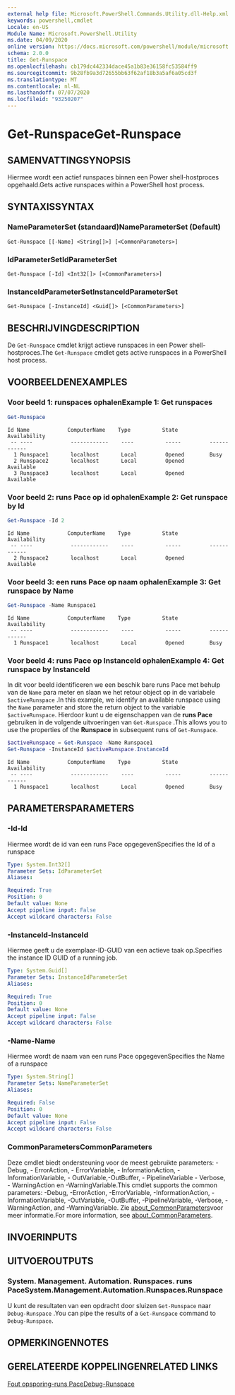 ```yaml
---
external help file: Microsoft.PowerShell.Commands.Utility.dll-Help.xml
keywords: powershell,cmdlet
Locale: en-US
Module Name: Microsoft.PowerShell.Utility
ms.date: 04/09/2020
online version: https://docs.microsoft.com/powershell/module/microsoft.powershell.utility/get-runspace?view=powershell-7.1&WT.mc_id=ps-gethelp
schema: 2.0.0
title: Get-Runspace
ms.openlocfilehash: cb179dc442334dace45a1b83e36158fc53584ff9
ms.sourcegitcommit: 9b28fb9a3d72655bb63f62af18b3a5af6a05cd3f
ms.translationtype: MT
ms.contentlocale: nl-NL
ms.lasthandoff: 07/07/2020
ms.locfileid: "93250207"
---
```

# <span data-ttu-id="5c704-103">Get-Runspace</span><span class="sxs-lookup"><span data-stu-id="5c704-103">Get-Runspace</span></span>

## <span data-ttu-id="5c704-104">SAMENVATTING</span><span class="sxs-lookup"><span data-stu-id="5c704-104">SYNOPSIS</span></span>
<span data-ttu-id="5c704-105">Hiermee wordt een actief runspaces binnen een Power shell-hostproces opgehaald.</span><span class="sxs-lookup"><span data-stu-id="5c704-105">Gets active runspaces within a PowerShell host process.</span></span>

## <span data-ttu-id="5c704-106">SYNTAXIS</span><span class="sxs-lookup"><span data-stu-id="5c704-106">SYNTAX</span></span>

### <span data-ttu-id="5c704-107">NameParameterSet (standaard)</span><span class="sxs-lookup"><span data-stu-id="5c704-107">NameParameterSet (Default)</span></span>

```
Get-Runspace [[-Name] <String[]>] [<CommonParameters>]
```

### <span data-ttu-id="5c704-108">IdParameterSet</span><span class="sxs-lookup"><span data-stu-id="5c704-108">IdParameterSet</span></span>

```
Get-Runspace [-Id] <Int32[]> [<CommonParameters>]
```

### <span data-ttu-id="5c704-109">InstanceIdParameterSet</span><span class="sxs-lookup"><span data-stu-id="5c704-109">InstanceIdParameterSet</span></span>

```
Get-Runspace [-InstanceId] <Guid[]> [<CommonParameters>]
```

## <span data-ttu-id="5c704-110">BESCHRIJVING</span><span class="sxs-lookup"><span data-stu-id="5c704-110">DESCRIPTION</span></span>

<span data-ttu-id="5c704-111">De `Get-Runspace` cmdlet krijgt actieve runspaces in een Power shell-hostproces.</span><span class="sxs-lookup"><span data-stu-id="5c704-111">The `Get-Runspace` cmdlet gets active runspaces in a PowerShell host process.</span></span>

## <span data-ttu-id="5c704-112">VOORBEELDEN</span><span class="sxs-lookup"><span data-stu-id="5c704-112">EXAMPLES</span></span>

### <span data-ttu-id="5c704-113">Voor beeld 1: runspaces ophalen</span><span class="sxs-lookup"><span data-stu-id="5c704-113">Example 1: Get runspaces</span></span>

```powershell
Get-Runspace
```

```Output
Id Name            ComputerName    Type          State         Availability
 -- ----            ------------    ----          -----         ------------
  1 Runspace1       localhost       Local         Opened        Busy
  2 Runspace2       localhost       Local         Opened        Available
  3 Runspace3       localhost       Local         Opened        Available
```

### <span data-ttu-id="5c704-114">Voor beeld 2: runs Pace op id ophalen</span><span class="sxs-lookup"><span data-stu-id="5c704-114">Example 2: Get runspace by Id</span></span>

```powershell
Get-Runspace -Id 2
```

```Output
Id Name            ComputerName    Type          State         Availability
 -- ----            ------------    ----          -----         ------------
  2 Runspace2       localhost       Local         Opened        Available
```

### <span data-ttu-id="5c704-115">Voor beeld 3: een runs Pace op naam ophalen</span><span class="sxs-lookup"><span data-stu-id="5c704-115">Example 3: Get runspace by Name</span></span>

```powershell
Get-Runspace -Name Runspace1
```

```Output
Id Name            ComputerName    Type          State         Availability
 -- ----            ------------    ----          -----         ------------
  1 Runspace1       localhost       Local         Opened        Busy
```

### <span data-ttu-id="5c704-116">Voor beeld 4: runs Pace op InstanceId ophalen</span><span class="sxs-lookup"><span data-stu-id="5c704-116">Example 4: Get runspace by InstanceId</span></span>

<span data-ttu-id="5c704-117">In dit voor beeld identificeren we een beschik bare runs Pace met behulp van de `Name` para meter en slaan we het retour object op in de variabele `$activeRunspace` .</span><span class="sxs-lookup"><span data-stu-id="5c704-117">In this example, we identify an available runspace using the `Name` parameter and store the return object to the variable `$activeRunspace`.</span></span> <span data-ttu-id="5c704-118">Hierdoor kunt u de eigenschappen van de **runs Pace** gebruiken in de volgende uitvoeringen van `Get-Runspace` .</span><span class="sxs-lookup"><span data-stu-id="5c704-118">This allows you to use the properties of the **Runspace** in subsequent runs of `Get-Runspace`.</span></span>

```powershell
$activeRunspace = Get-Runspace -Name Runspace1
Get-Runspace -InstanceId $activeRunspace.InstanceId
```

```Output
Id Name            ComputerName    Type          State         Availability
 -- ----            ------------    ----          -----         ------------
  1 Runspace1       localhost       Local         Opened        Busy
```

## <span data-ttu-id="5c704-119">PARAMETERS</span><span class="sxs-lookup"><span data-stu-id="5c704-119">PARAMETERS</span></span>

### <span data-ttu-id="5c704-120">-Id</span><span class="sxs-lookup"><span data-stu-id="5c704-120">-Id</span></span>

<span data-ttu-id="5c704-121">Hiermee wordt de id van een runs Pace opgegeven</span><span class="sxs-lookup"><span data-stu-id="5c704-121">Specifies the Id of a runspace</span></span>

```yaml
Type: System.Int32[]
Parameter Sets: IdParameterSet
Aliases:

Required: True
Position: 0
Default value: None
Accept pipeline input: False
Accept wildcard characters: False
```

### <span data-ttu-id="5c704-122">-InstanceId</span><span class="sxs-lookup"><span data-stu-id="5c704-122">-InstanceId</span></span>

<span data-ttu-id="5c704-123">Hiermee geeft u de exemplaar-ID-GUID van een actieve taak op.</span><span class="sxs-lookup"><span data-stu-id="5c704-123">Specifies the instance ID GUID of a running job.</span></span>

```yaml
Type: System.Guid[]
Parameter Sets: InstanceIdParameterSet
Aliases:

Required: True
Position: 0
Default value: None
Accept pipeline input: False
Accept wildcard characters: False
```

### <span data-ttu-id="5c704-124">-Name</span><span class="sxs-lookup"><span data-stu-id="5c704-124">-Name</span></span>

<span data-ttu-id="5c704-125">Hiermee wordt de naam van een runs Pace opgegeven</span><span class="sxs-lookup"><span data-stu-id="5c704-125">Specifies the Name of a runspace</span></span>

```yaml
Type: System.String[]
Parameter Sets: NameParameterSet
Aliases:

Required: False
Position: 0
Default value: None
Accept pipeline input: False
Accept wildcard characters: False
```

### <span data-ttu-id="5c704-126">CommonParameters</span><span class="sxs-lookup"><span data-stu-id="5c704-126">CommonParameters</span></span>

<span data-ttu-id="5c704-127">Deze cmdlet biedt ondersteuning voor de meest gebruikte parameters: -Debug, - ErrorAction, - ErrorVariable, - InformationAction, -InformationVariable, - OutVariable,-OutBuffer, - PipelineVariable - Verbose, - WarningAction en -WarningVariable.</span><span class="sxs-lookup"><span data-stu-id="5c704-127">This cmdlet supports the common parameters: -Debug, -ErrorAction, -ErrorVariable, -InformationAction, -InformationVariable, -OutVariable, -OutBuffer, -PipelineVariable, -Verbose, -WarningAction, and -WarningVariable.</span></span> <span data-ttu-id="5c704-128">Zie [about_CommonParameters](https://go.microsoft.com/fwlink/?LinkID=113216)voor meer informatie.</span><span class="sxs-lookup"><span data-stu-id="5c704-128">For more information, see [about_CommonParameters](https://go.microsoft.com/fwlink/?LinkID=113216).</span></span>

## <span data-ttu-id="5c704-129">INVOER</span><span class="sxs-lookup"><span data-stu-id="5c704-129">INPUTS</span></span>

## <span data-ttu-id="5c704-130">UITVOER</span><span class="sxs-lookup"><span data-stu-id="5c704-130">OUTPUTS</span></span>

### <span data-ttu-id="5c704-131">System. Management. Automation. Runspaces. runs Pace</span><span class="sxs-lookup"><span data-stu-id="5c704-131">System.Management.Automation.Runspaces.Runspace</span></span>

<span data-ttu-id="5c704-132">U kunt de resultaten van een opdracht door sluizen `Get-Runspace` naar `Debug-Runspace` .</span><span class="sxs-lookup"><span data-stu-id="5c704-132">You can pipe the results of a `Get-Runspace` command to `Debug-Runspace`.</span></span>

## <span data-ttu-id="5c704-133">OPMERKINGEN</span><span class="sxs-lookup"><span data-stu-id="5c704-133">NOTES</span></span>

## <span data-ttu-id="5c704-134">GERELATEERDE KOPPELINGEN</span><span class="sxs-lookup"><span data-stu-id="5c704-134">RELATED LINKS</span></span>

[<span data-ttu-id="5c704-135">Fout opsporing-runs Pace</span><span class="sxs-lookup"><span data-stu-id="5c704-135">Debug-Runspace</span></span>](Debug-Runspace.md)

